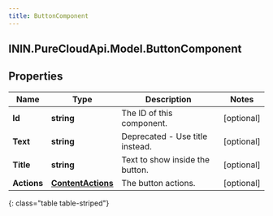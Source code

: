 ```yaml
---
title: ButtonComponent
---
```

## ININ.PureCloudApi.Model.ButtonComponent

## Properties

|Name | Type | Description | Notes|
|------------ | ------------- | ------------- | -------------|
| **Id** | **string** | The ID of this component. | [optional] |
| **Text** | **string** | Deprecated - Use title instead. | [optional] |
| **Title** | **string** | Text to show inside the button. | [optional] |
| **Actions** | [**ContentActions**](ContentActions.html) | The button actions. | [optional] |
{: class="table table-striped"}


